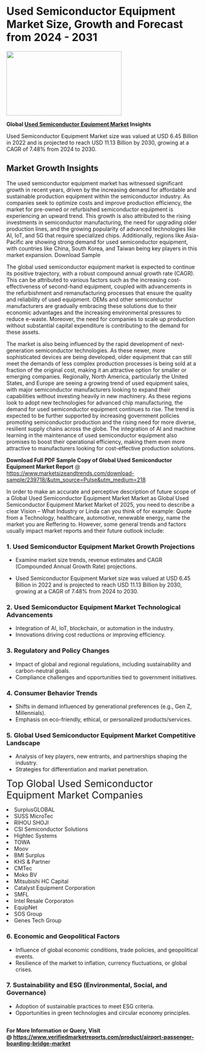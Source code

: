 <H1>Used Semiconductor Equipment Market Size, Growth and Forecast from 2024 - 2031</H1><img class="aligncenter size-medium wp-image-584254" src="https://thirdeyenews.in/wp-content/uploads/2024/09/Global-Market-Research-300x168.jpeg" alt="" width="300" height="168" /><p><strong>Global&nbsp;<a href="https://www.marketsizeandtrends.com/download-sample/239718/&amp;utm_source=Pulse&amp;utm_medium=218">Used Semiconductor Equipment Market</a> Insights</strong></p><p>Used Semiconductor Equipment Market size was valued at USD 6.45 Billion in 2022 and is projected to reach USD 11.13 Billion by 2030, growing at a CAGR of 7.48% from 2024 to 2030.</p><p><h2>Market Growth Insights</h2> <p>The used semiconductor equipment market has witnessed significant growth in recent years, driven by the increasing demand for affordable and sustainable production equipment within the semiconductor industry. As companies seek to optimize costs and improve production efficiency, the market for pre-owned or refurbished semiconductor equipment is experiencing an upward trend. This growth is also attributed to the rising investments in semiconductor manufacturing, the need for upgrading older production lines, and the growing popularity of advanced technologies like AI, IoT, and 5G that require specialized chips. Additionally, regions like Asia-Pacific are showing strong demand for used semiconductor equipment, with countries like China, South Korea, and Taiwan being key players in this market expansion. Download Sample</p> <p>The global used semiconductor equipment market is expected to continue its positive trajectory, with a robust compound annual growth rate (CAGR). This can be attributed to various factors such as the increasing cost-effectiveness of second-hand equipment, coupled with advancements in the refurbishment and remanufacturing processes that ensure the quality and reliability of used equipment. OEMs and other semiconductor manufacturers are gradually embracing these solutions due to their economic advantages and the increasing environmental pressures to reduce e-waste. Moreover, the need for companies to scale up production without substantial capital expenditure is contributing to the demand for these assets.</p> <p>The market is also being influenced by the rapid development of next-generation semiconductor technologies. As these newer, more sophisticated devices are being developed, older equipment that can still meet the demands of less complex production processes is being sold at a fraction of the original cost, making it an attractive option for smaller or emerging companies. Regionally, North America, particularly the United States, and Europe are seeing a growing trend of used equipment sales, with major semiconductor manufacturers looking to expand their capabilities without investing heavily in new machinery. As these regions look to adopt new technologies for advanced chip manufacturing, the demand for used semiconductor equipment continues to rise. The trend is expected to be further supported by increasing government policies promoting semiconductor production and the rising need for more diverse, resilient supply chains across the globe. The integration of AI and machine learning in the maintenance of used semiconductor equipment also promises to boost their operational efficiency, making them even more attractive to manufacturers looking for cost-effective production solutions. </p><p><span class=""><strong>Download Full PDF Sample Copy of Global Used Semiconductor Equipment Market Report</strong> @ <a href="https://www.marketsizeandtrends.com/download-sample/239718/&amp;utm_source=Pulse&amp;utm_medium=218" target="_blank">https://www.marketsizeandtrends.com/download-sample/239718/&amp;utm_source=Pulse&amp;utm_medium=218</a></span></p><p>In order to make an accurate and perceptive description of future scope of a Global&nbsp;Used Semiconductor Equipment Market Market as Global&nbsp;Used Semiconductor Equipment Market Market of 2025, you need to describe a clear Vision &ndash; What Industry or Linda can you think of for example: Quote from a Technology, healthcare, automotive, renewable energy, name the market you are Reffering to. However, some general trends and factors usually impact market reports and their future outlook include:</p><h3>1.&nbsp;<strong>Used Semiconductor Equipment Market Growth Projections</strong></h3><ul><li>Examine market size trends, revenue estimates and CAGR (Compounded Annual Growth Rate) projections.</li><li><p>Used Semiconductor Equipment Market size was valued at USD 6.45 Billion in 2022 and is projected to reach USD 11.13 Billion by 2030, growing at a CAGR of 7.48% from 2024 to 2030.</p></li></ul><h3>2.&nbsp;<strong>Used Semiconductor Equipment Market Technological Advancements</strong></h3><ul><li>Integration of AI, IoT, blockchain, or automation in the industry.</li><li>Innovations driving cost reductions or improving efficiency.</li></ul><h3>3.&nbsp;<strong>Regulatory and Policy Changes</strong></h3><ul><li>Impact of global and regional regulations, including sustainability and carbon-neutral goals.</li><li>Compliance challenges and opportunities tied to government initiatives.</li></ul><h3>4.&nbsp;<strong>Consumer Behavior Trends</strong></h3><ul><li>Shifts in demand influenced by generational preferences (e.g., Gen Z, Millennials).</li><li>Emphasis on eco-friendly, ethical, or personalized products/services.</li></ul><h3>5.&nbsp;<strong>Global Used Semiconductor Equipment Market Competitive Landscape</strong></h3><ul><li>Analysis of key players, new entrants, and partnerships shaping the industry.</li><li>Strategies for differentiation and market penetration.</li></ul><p data-pm-slice="1 1 []"><span style="color: inherit; font-family: inherit; font-size: 25px;">Top Global Used Semiconductor Equipment Market Companies</span></p><div class="" data-test-id=""><p><li>SurplusGLOBAL</li><li> SUSS MicroTec</li><li> RIHOU SHOJI</li><li> CSI Semiconductor Solutions</li><li> Hightec Systems</li><li> TOWA</li><li> Moov</li><li> BMI Surplus</li><li> KHS & Partner</li><li> CMTec</li><li> Moko BV</li><li> Mitsubishi HC Capital</li><li> Catalyst Equipment Corporation</li><li> SMFL</li><li> Intel Resale Corporaton</li><li> EquipNet</li><li> SOS Group</li><li> Genes Tech Group</li></p></div><h3>6.&nbsp;<strong>Economic and Geopolitical Factors</strong></h3><ul><li>Influence of global economic conditions, trade policies, and geopolitical events.</li><li>Resilience of the market to inflation, currency fluctuations, or global crises.</li></ul><h3>7.&nbsp;<strong>Sustainability and ESG (Environmental, Social, and Governance)</strong></h3><ul><li>Adoption of sustainable practices to meet ESG criteria.</li><li>Opportunities in green technologies and circular economy principles.</li></ul><h2><strong style="font-size: 14px;">For More Information or Query, Visit @&nbsp;</strong><a style="background-color: #ffffff; font-size: 14px;" href="https://www.marketsizeandtrends.com/report/used-semiconductor-equipment-market/" target="_blank">https://www.verifiedmarketreports.com/product/airport-passenger-boarding-bridge-market</a></h2>

